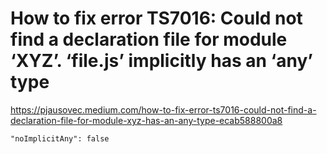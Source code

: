 
# How to fix error TS7016: Could not find a declaration file for module ‘XYZ’. ‘file.js’ implicitly has an ‘any’ type

https://pjausovec.medium.com/how-to-fix-error-ts7016-could-not-find-a-declaration-file-for-module-xyz-has-an-any-type-ecab588800a8


```
"noImplicitAny": false
```
